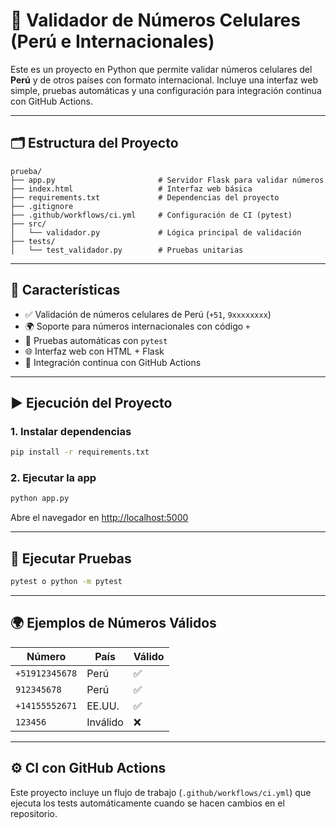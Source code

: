 # 📱 Validador de Números Celulares (Perú e Internacionales)

Este es un proyecto en Python que permite validar números celulares del **Perú** y de otros países con formato internacional. Incluye una interfaz web simple, pruebas automáticas y una configuración para integración continua con GitHub Actions.

---

## 🗂️ Estructura del Proyecto

```
prueba/
├── app.py                       # Servidor Flask para validar números
├── index.html                   # Interfaz web básica
├── requirements.txt             # Dependencias del proyecto
├── .gitignore
├── .github/workflows/ci.yml     # Configuración de CI (pytest)
├── src/
│   └── validador.py             # Lógica principal de validación
├── tests/
│   └── test_validador.py        # Pruebas unitarias
```

---

## 🚀 Características

- ✅ Validación de números celulares de Perú (`+51`, `9xxxxxxxx`)
- 🌍 Soporte para números internacionales con código `+`
- 🧪 Pruebas automáticas con `pytest`
- 🌐 Interfaz web con HTML + Flask
- 🔁 Integración continua con GitHub Actions

---

## ▶️ Ejecución del Proyecto

### 1. Instalar dependencias

```bash
pip install -r requirements.txt
```

### 2. Ejecutar la app

```bash
python app.py
```

Abre el navegador en [http://localhost:5000](http://localhost:5000)

---

## 🧪 Ejecutar Pruebas

```bash
pytest o python -m pytest
```

---

## 🌍 Ejemplos de Números Válidos

| Número              | País       | Válido |
|---------------------|------------|--------|
| `+51912345678`      | Perú       | ✅     |
| `912345678`         | Perú       | ✅     |
| `+14155552671`      | EE.UU.     | ✅     |
| `123456`            | Inválido   | ❌     |

---

## ⚙️ CI con GitHub Actions

Este proyecto incluye un flujo de trabajo (`.github/workflows/ci.yml`) que ejecuta los tests automáticamente cuando se hacen cambios en el repositorio.
